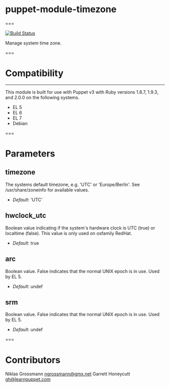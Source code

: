 # puppet-module-timezone
===

[![Build Status](https://travis-ci.org/time/puppet-module-timezone.png?branch=master)](https://travis-ci.org/time/puppet-module-timezone)

Manage system time zone.

===

# Compatibility
---------------
This module is built for use with Puppet v3 with Ruby versions 1.8.7, 1.9.3, and 2.0.0 on the following systems.

* EL 5
* EL 6
* EL 7
* Debian

===

# Parameters

timezone
--------
The systems default timezone, e.g. 'UTC' or 'Europe/Berlin'.
See /usr/share/zoneinfo for available values.

- *Default*: 'UTC'

hwclock_utc
-----------
Boolean value indicating if the system's hardware clock is
UTC (true) or localtime (false). This value is only
used on osfamily RedHat.

- *Default*: true

arc
---
Boolean value. False indicates that the normal UNIX epoch is in use. Used by EL 5.

- *Default*: undef

srm
---
Boolean value. False indicates that the normal UNIX epoch is in use. Used by EL 5.

- *Default*: undef

===

# Contributors

Niklas Grossmann <ngrossmann@gmx.net>
Garrett Honeycutt <gh@learnpuppet.com>
